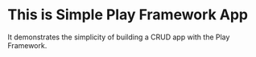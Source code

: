 # This is Simple Play Framework App

  It demonstrates the simplicity of building a CRUD app with
  the Play Framework.



